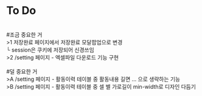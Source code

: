 # To Do
<br>
#조금 중요한 거<br>
>1 저장완료 페이지에서 저장완료 모달팝업으로 변경<br>
└ session은 쿠키에 저장되어 신경쓰임<br>
>2 /setting 페이지 - 엑셀파일 다운로드 기능 구현<br>
<br>
#덜 중요한 거<br>
>A /setting 페이지 - 활동이력 테이블 중 활동내용 길면 ... 으로 생략하는 기능<br>
>B /setting 페이지 - 활동이력 테이블 중 셀 별 가로길이 min-width로 디자인 다듬기